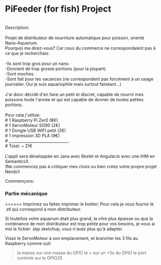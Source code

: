 # PiFeeder (for fish) Project
<br/>
Description: <br/>
<br/>
Projet de distributeur de nourriture automatique pour poisson, orienté Nano-Aquarium.<br/>
Pourquoi me direz-vous? Car ceux du commerce ne correspondaient pas à ce que je recherchais:<br/>
<br/>
-Ils sont trop gros pour un nano.<br/>
-Donnent de trop grosse portions (pour la plupart).<br/>
-Sont moches.<br/>
-Sont fait pour les vacances (ne correspondent pas forcément à un usage journalier. Oui je suis aquariophile mais surtout fainéant...)<br/>
<br/>
J'ai donc décidé d'en faire un petit et discret, capable de nourrir mes poissons toute l'année et qui est capable 
de donner de toutes petites portions.<br/>
<br/>
Pour cela j'utilise:<br/>
 #    1 Raspberry Pi Zer0      (8€)<br/>
 #    1 ServoMoteur SG90       (2€)<br/>
 #    1 Dongle USB WIFI petit  (2€)<br/>
 #    1 impression 3D PLA      (9€)<br/>
 #   _______________________________<br/>
 #    Total:                  ~ 21€<br/>
 <br/>
 L'appli sera développée en Java avec Reslet et AngularJs avec une IHM en SemanticUI.<br/>
 (Ne commencez pas à critiquer mes choix ou bien créez votre propre projet Nerds!)<br/>
 
 Commençons:
 
### Partie mécanique
======
Imprimez ou faites imprimer le boitier; Pour cela je vous fournir le .stl qui correspond à mon distributeur.

Si toutefois votre aquarium était plus grand, la vitre plus épaisse ou que la contenance de mon distributeur est trop petite pour vos besoins, je vous ai mis le fickier .skp sketchup, vous n'avez plus qu'à adapter.

Visez le ServoMoteur à son emplacement, et brancher les 3 fils au Raspberry comme suit:
>la masse sur une masse du GPIO
>le + sur un +5v du GPIO
>le port controle sur le GPIO25

 
